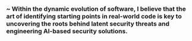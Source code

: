 ### ~ Within the dynamic evolution of software, I believe that the art of identifying starting points in real-world code is key to uncovering the roots behind latent security threats and engineering AI-based security solutions.

<!--
Github metrics for displaying metrics on development profile
**spr593/spr593** is a ✨ _special_ ✨ repository because its `README.md` (this file) appears on your GitHub profile.

Here are some ideas to get you started:

- 🔭 I’m currently working on ...
- 🌱 I’m currently learning ...
- 👯 I’m looking to collaborate on ...
- 🤔 I’m looking for help with ...
- 💬 Ask me about ...
- 📫 How to reach me: ...
- 😄 Pronouns: ...
- ⚡ Fun fact: ...
-->
